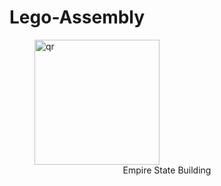 # Lego-Assembly
<figure>
<img width="200px" src="Empire-State-Building/Empire_State_Building.png" alt="qr"/>
<figurecaption><center>Empire State Building</center></figurecaption>
 </figure>
